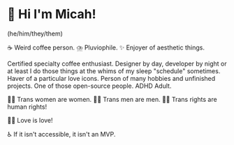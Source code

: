 # 👋 Hi I'm Micah!
(he/him/they/them)

☕️ Weird coffee person.
⛈️ Pluviophile.
✨ Enjoyer of aesthetic things.

Certified specialty coffee enthusiast. Designer by day, developer by night or at least I do those things at the whims of my sleep "schedule" sometimes. Haver of a particular love icons. Person of many hobbies and unfinished projects. One of those open-source people. ADHD Adult.

🏳️‍⚧️ Trans women are women.
🏳️‍⚧️ Trans men are men.
🏳️‍⚧️ Trans rights are human rights!

🏳️‍🌈 Love is love!

♿️ If it isn't accessible, it isn't an MVP.
